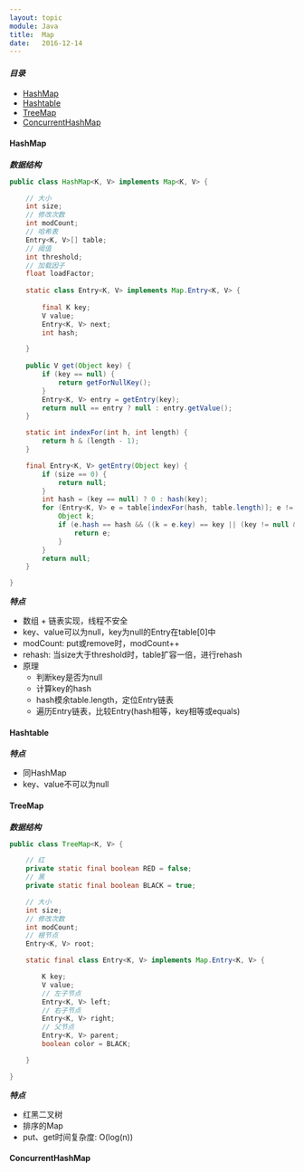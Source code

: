 ```yaml
---
layout: topic
module: Java
title:  Map
date:   2016-12-14
---
```


#### ***目录***

* [HashMap](#HashMap)
* [Hashtable](#Hashtable)
* [TreeMap](#TreeMap)
* [ConcurrentHashMap](#ConcurrentHashMap)

#### <a id="HashMap">HashMap</a>

***数据结构***

```java
public class HashMap<K, V> implements Map<K, V> {

    // 大小
    int size;
    // 修改次数
    int modCount;
    // 哈希表
    Entry<K, V>[] table;
    // 阈值
    int threshold;
    // 加载因子
    float loadFactor;
    
    static class Entry<K, V> implements Map.Entry<K, V> {
    
        final K key;
        V value;
        Entry<K, V> next;
        int hash;

    }
    
    public V get(Object key) {
        if (key == null) {
            return getForNullKey();
        }
        Entry<K, V> entry = getEntry(key);
        return null == entry ? null : entry.getValue();
    }

    static int indexFor(int h, int length) {
        return h & (length - 1);
    }

    final Entry<K, V> getEntry(Object key) {
        if (size == 0) {
            return null;
        }
        int hash = (key == null) ? 0 : hash(key);
        for (Entry<K, V> e = table[indexFor(hash, table.length)]; e != null; e = e.next) {
            Object k;
            if (e.hash == hash && ((k = e.key) == key || (key != null && key.equals(k)))) {
                return e;
            }
        }
        return null;
    }

}
```

***特点***

* 数组 + 链表实现，线程不安全
* key、value可以为null，key为null的Entry在table[0]中
* modCount: put或remove时，modCount++
* rehash: 当size大于threshold时，table扩容一倍，进行rehash
* 原理
    * 判断key是否为null
    * 计算key的hash
    * hash模余table.length，定位Entry链表
    * 遍历Entry链表，比较Entry(hash相等，key相等或equals)

#### <a id="Hashtable">Hashtable</a>

***特点***

* 同HashMap
* key、value不可以为null

#### <a id="TreeMap">TreeMap</a>

***数据结构***

```java
public class TreeMap<K, V> {

    // 红
    private static final boolean RED = false;
    // 黑
    private static final boolean BLACK = true;

    // 大小
    int size;
    // 修改次数
    int modCount;
    // 根节点
    Entry<K, V> root;

    static final class Entry<K, V> implements Map.Entry<K, V> {

        K key;
        V value;
        // 左子节点
        Entry<K, V> left;
        // 右子节点
        Entry<K, V> right;
        // 父节点
        Entry<K, V> parent;
        boolean color = BLACK;

    }

}
```

***特点***

* 红黑二叉树
* 排序的Map
* put、get时间复杂度: O(log(n))

#### <a id="ConcurrentHashMap">ConcurrentHashMap</a>
